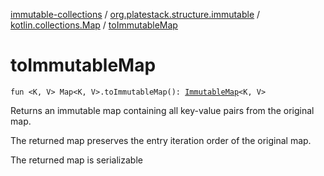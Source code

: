 [immutable-collections](../../index.md) / [org.platestack.structure.immutable](../index.md) / [kotlin.collections.Map](index.md) / [toImmutableMap](.)

# toImmutableMap

`fun <K, V> Map<K, V>.toImmutableMap(): `[`ImmutableMap`](../-immutable-map.md)`<K, V>`

Returns an immutable map containing all key-value pairs from the original map.

The returned map preserves the entry iteration order of the original map.

The returned map is serializable

